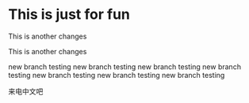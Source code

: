 # This is just for fun

This is another changes

This is another changes

new branch testing
new branch testing
new branch testing
new branch testing
new branch testing
new branch testing
new branch testing



来电中文吧
